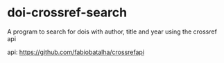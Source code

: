 # doi-crossref-search
A program to search for dois with author, title and year using the crossref api

api: https://github.com/fabiobatalha/crossrefapi
